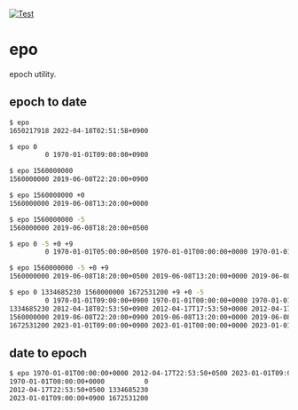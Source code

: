 [![Test](https://github.com/wtetsu/epo/actions/workflows/test.yml/badge.svg)](https://github.com/wtetsu/epo/actions/workflows/test.yml)

# epo

epoch utility.


## epoch to date

```bash
$ epo
1650217918 2022-04-18T02:51:58+0900
```

```bash
$ epo 0
         0 1970-01-01T09:00:00+0900

$ epo 1560000000
1560000000 2019-06-08T22:20:00+0900

$ epo 1560000000 +0
1560000000 2019-06-08T13:20:00+0000

$ epo 1560000000 -5
1560000000 2019-06-08T18:20:00+0500
```

```bash
$ epo 0 -5 +0 +9
         0 1970-01-01T05:00:00+0500 1970-01-01T00:00:00+0000 1970-01-01T09:00:00+0900
```

```bash
$ epo 1560000000 -5 +0 +9
1560000000 2019-06-08T18:20:00+0500 2019-06-08T13:20:00+0000 2019-06-08T22:20:00+0900
```

```bash
$ epo 0 1334685230 1560000000 1672531200 +9 +0 -5
         0 1970-01-01T09:00:00+0900 1970-01-01T00:00:00+0000 1970-01-01T05:00:00+0500
1334685230 2012-04-18T02:53:50+0900 2012-04-17T17:53:50+0000 2012-04-17T22:53:50+0500
1560000000 2019-06-08T22:20:00+0900 2019-06-08T13:20:00+0000 2019-06-08T18:20:00+0500
1672531200 2023-01-01T09:00:00+0900 2023-01-01T00:00:00+0000 2023-01-01T05:00:00+0500
```

## date to epoch

```bash
$ epo 1970-01-01T00:00:00+0000 2012-04-17T22:53:50+0500 2023-01-01T09:00:00+0900
1970-01-01T00:00:00+0000          0
2012-04-17T22:53:50+0500 1334685230
2023-01-01T09:00:00+0900 1672531200
```
